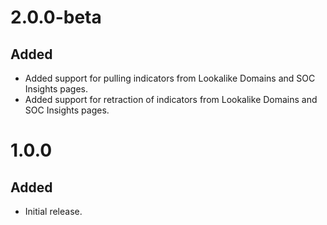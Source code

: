 # 2.0.0-beta
## Added
- Added support for pulling indicators from Lookalike Domains and SOC Insights pages.
- Added support for retraction of indicators from Lookalike Domains and SOC Insights pages.

# 1.0.0
## Added
- Initial release.